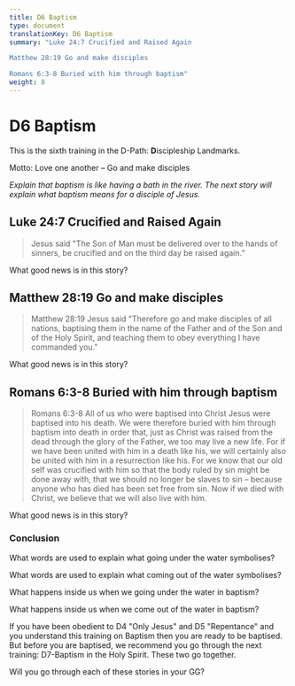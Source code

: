 ```yaml
---
title: D6 Baptism
type: document
translationKey: D6 Baptism
summary: "Luke 24:7 Crucified and Raised Again

Matthew 28:19 Go and make disciples

Romans 6:3-8 Buried with him through baptism"
weight: 8
---
```

# D6 Baptism

This is the sixth training in the D-Path: **D**iscipleship Landmarks.

Motto: Love one another – Go and make disciples

*Explain that baptism is like having a bath in the river. The next story will explain what baptism means for a disciple of Jesus.*

## Luke 24:7 Crucified and Raised Again

>   Jesus said "The Son of Man must be delivered over to the hands of sinners, be crucified and on the third day be raised again.”

What good news is in this story?

## Matthew 28:19 Go and make disciples

>   Matthew 28:19 Jesus said "Therefore go and make disciples of all nations, baptising them in the name of the Father and of the Son and of the Holy Spirit, and teaching them to obey everything I have commanded you.”

What good news is in this story?

## Romans 6:3-8 Buried with him through baptism

>   Romans 6:3-8 All of us who were baptised into Christ Jesus were baptised into his death. We were therefore buried with him through baptism into death in order that, just as Christ was raised from the dead through the glory of the Father, we too may live a new life. For if we have been united with him in a death like his, we will certainly also be united with him in a resurrection like his. For we know that our old self was crucified with him so that the body ruled by sin might be done away with, that we should no longer be slaves to sin – because anyone who has died has been set free from sin. Now if we died with Christ, we believe that we will also live with him.

What good news is in this story?

### Conclusion

What words are used to explain what going under the water symbolises?

What words are used to explain what coming out of the water symbolises?

What happens inside us when we going under the water in baptism?

What happens inside us when we come out of the water in baptism?

If you have been obedient to D4 "Only Jesus" and D5 "Repentance" and you understand this training on Baptism then you are ready to be baptised. But before you are baptised, we recommend you go through the next training: D7-Baptism in the Holy Spirit. These two go together.

Will you go through each of these stories in your GG?

